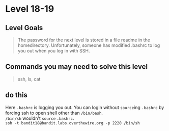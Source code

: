 # Level 18-19


## Level Goals

> The password for the next level is stored in a file readme in the homedirectory. Unfortunately, someone has modified .bashrc to log you out when you log in with SSH.


## Commands you may need to solve this level
> ssh, ls, cat

## do this

Here `.bashrc` is logging you out.
You can login without `source`ing `.bashrc` by forcing ssh to open shell other than `/bin/bash`.   
`/bin/sh` wouldn't `source` `.bashrc`.  
`ssh -t bandit18@bandit.labs.overthewire.org -p 2220 /bin/sh`
